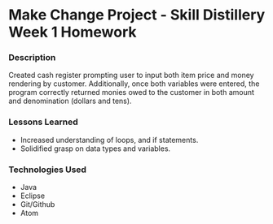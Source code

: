# Make Change Project - Skill Distillery Week 1 Homework

### Description
Created cash register prompting user to input both item price and money rendering by customer. Additionally, once both variables were entered, the program correctly returned monies owed to the customer in both amount and denomination (dollars and tens). 

### Lessons Learned
- Increased understanding of loops, and if statements.
- Solidified grasp on data types and variables.

### Technologies Used
- Java
- Eclipse
- Git/Github
- Atom
